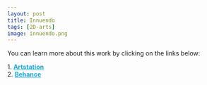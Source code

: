 ```yaml
---
layout: post 
title: Innuendo
tags: [2D-arts]
image: innuendo.png
---
```


<!--more-->

You can learn more about this work by clicking on the links below: <br/>

<div>
	1.
    <a href="https://www.artstation.com/artwork/w8wvB6" target="_blank" style="font-weight: bold; color: #1CAAD9;">Artstation</a><br/>
	2.
	<a href="https://www.behance.net/gallery/84998975/Innuendo" target="_blank" style="font-weight: bold; color: #1CAAD9;">Behance</a><br/>	
</div>

